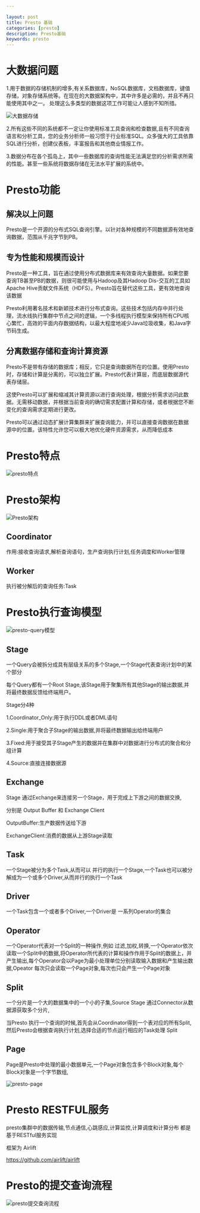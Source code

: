 ```yaml
---

layout: post
title: Presto 基础
categories: [presto]
description: Presto基础
keywords: presto
---
```


# 大数据问题

1.用于数据的存储机制的增多,有关系数据库，NoSQL数据库，文档数据库，键值存储，对象存储系统等。在现在的大数据架构中，其中许多是必需的，并且不再只能使用其中之一。 处理这么多类型的数据这项工作可能让人感到不知所措。

![大数据存储](/images/posts/大数据存储.png)

2.所有这些不同的系统都不一定让你使用标准工具查询和检查数据,且有不同查询语言和分析工具，您的业务分析师一般习惯于行业标准SQL。众多强大的工具依靠SQL进行分析，创建仪表板，丰富报告和其他商业情报工作。

3.数据分布在各个孤岛上，其中一些数据库的查询性能无法满足您的分析需求所需的性能。甚至一些系统将数据存储在无法水平扩展的系统中。

# Presto功能

## 解决以上问题

Presto是一个开源的分布式SQL查询引擎。以针对各种规模的不同数据源有效地查询数据，范围从千兆字节到PB。

## 专为性能和规模而设计

Presto是一种工具，旨在通过使用分布式数据库来有效查询大量数据。如果您要查询TB甚至PB的数据，则很可能使用与Hadoop及其Hadoop Dis-交互的工具如Apache Hive贡献文件系统（HDFS）。Presto旨在替代这些工具，更有效地查询该数据

Presto利用著名技术和新颖技术进行分布式查询。这些技术包括内存中并行处理，流水线执行集群中节点之间的逻辑，一个多线程执行模型来保持所有CPU核心繁忙，高效的平面内存数据结构，以最大程度地减少Java垃圾收集，和Java字节码生成。

## 分离数据存储和查询计算资源

Presto不是带有存储的数据库；相反，它只是查询数据所在的位置。使用Presto时，存储和计算是分离的，可以独立扩展。Presto代表计算层，而底层数据源代表存储层。

这使Presto可以扩展和缩减其计算资源以进行查询处理，根据分析需求访问此数据。无需移动数据，并根据当前查询的确切需求配置计算和存储，或者根据您不断变化的查询需求定期进行更改。

Presto可以通过动态扩展计算集群来扩展查询能力，并可以直接查询数据在数据源中的位置。该特性允许您可以极大地优化硬件资源需求，从而降低成本

# Presto特点

![presto特点](/images/posts/presto特点.png)

# Presto架构



![Presto架构](/images/posts/Presto架构.png)

## Coordinator

作用:接收查询请求,解析查询语句，生产查询执行计划,任务调度和Worker管理

## Worker

执行被分解后的查询任务:Task

# Presto执行查询模型

![presto-query模型](/images/posts/presto-query模型.png)

## Stage

一个Query会被拆分成具有层级关系的多个Stage,一个Stage代表查询计划中的某个部分

每个Query都有一个Root Stage,该Stage用于聚集所有其他Stage的输出数据,并将最终数据反馈给终端用户。

Stage分4种

1.Coordinator_Only:用于执行DDL或者DML语句

2.Single:用于聚合子Stage的输出数据,并将最终数据输出给终端用户

3.Fixed:用于接受其子Stage产生的数据并在集群中对数据进行分布式的聚合和分组计算

4.Source:直接连接数据源

## Exchange

Stage 通过Exchange来连接另一个Stage，用于完成上下游之间的数据交换,

分别是 Output Buffer 和 Exchange Client

OutputBuffer:生产数据传送给下游

ExchangeClient:消费的数据从上游Stage读取

## Task

一个Stage被分为多个Task,从而可以 并行的执行一个Stage,一个Task也可以被分解成为一个或多个Driver,从而并行的执行一个Task

## Driver

一个Task包含一个或者多个Driver,一个Driver是 一系列Operator的集合

## Operator

一个Operator代表对一个Split的一种操作,例如 过滤,加权,转换,一个Operator依次读取一个Split中的数据,将Operator所代表的计算和操作作用于Split的数据上，并产生输出,每个Operator会以Page为最小处理单位分别读取输入数据和产生输出数据,Opeator 每次只会读取一个Page对象,每次也只会产生一个Page对象

## Split

一个分片是一个大的数据集中的一个小的子集,Source Stage 通过Connector从数据源获取多个分片,

当Presto 执行一个查询的时候,首先会从Coordinator得到一个表对应的所有Split,然后Presto会根据查询执行计划,选择合适的节点运行相应的Task处理 Split

## Page

Page是Presto中处理的最小数据单元,一个Page对象包含多个Block对象,每个Block对象是一个字节数组,

![presto-page](/images/posts/presto-page.png)

# Presto RESTFUL服务

presto集群中的数据传输,节点通信,心跳感应,计算监控,计算调度和计算分布 都是基于RESTful服务实现

框架为 Airlift

https://github.com/airlift/airlift

# Presto的提交查询流程

![presto提交查询流程](/images/posts/presto提交查询流程.png)